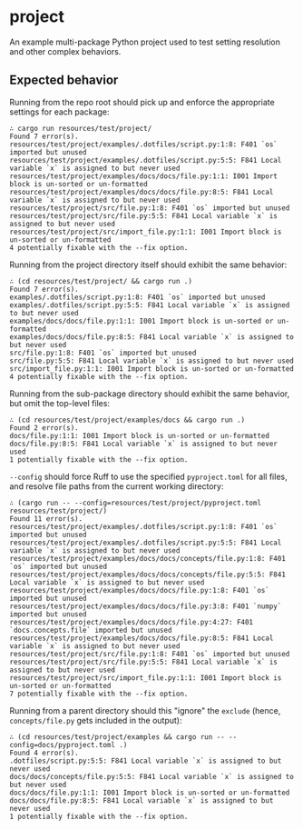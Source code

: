 # project

An example multi-package Python project used to test setting resolution and other complex
behaviors.

## Expected behavior

Running from the repo root should pick up and enforce the appropriate settings for each package:

```
∴ cargo run resources/test/project/
Found 7 error(s).
resources/test/project/examples/.dotfiles/script.py:1:8: F401 `os` imported but unused
resources/test/project/examples/.dotfiles/script.py:5:5: F841 Local variable `x` is assigned to but never used
resources/test/project/examples/docs/docs/file.py:1:1: I001 Import block is un-sorted or un-formatted
resources/test/project/examples/docs/docs/file.py:8:5: F841 Local variable `x` is assigned to but never used
resources/test/project/src/file.py:1:8: F401 `os` imported but unused
resources/test/project/src/file.py:5:5: F841 Local variable `x` is assigned to but never used
resources/test/project/src/import_file.py:1:1: I001 Import block is un-sorted or un-formatted
4 potentially fixable with the --fix option.
```

Running from the project directory itself should exhibit the same behavior:

```
∴ (cd resources/test/project/ && cargo run .)
Found 7 error(s).
examples/.dotfiles/script.py:1:8: F401 `os` imported but unused
examples/.dotfiles/script.py:5:5: F841 Local variable `x` is assigned to but never used
examples/docs/docs/file.py:1:1: I001 Import block is un-sorted or un-formatted
examples/docs/docs/file.py:8:5: F841 Local variable `x` is assigned to but never used
src/file.py:1:8: F401 `os` imported but unused
src/file.py:5:5: F841 Local variable `x` is assigned to but never used
src/import_file.py:1:1: I001 Import block is un-sorted or un-formatted
4 potentially fixable with the --fix option.
```

Running from the sub-package directory should exhibit the same behavior, but omit the top-level
files:

```
∴ (cd resources/test/project/examples/docs && cargo run .)
Found 2 error(s).
docs/file.py:1:1: I001 Import block is un-sorted or un-formatted
docs/file.py:8:5: F841 Local variable `x` is assigned to but never used
1 potentially fixable with the --fix option.
```

`--config` should force Ruff to use the specified `pyproject.toml` for all files, and resolve
file paths from the current working directory:

```
∴ (cargo run -- --config=resources/test/project/pyproject.toml resources/test/project/)
Found 11 error(s).
resources/test/project/examples/.dotfiles/script.py:1:8: F401 `os` imported but unused
resources/test/project/examples/.dotfiles/script.py:5:5: F841 Local variable `x` is assigned to but never used
resources/test/project/examples/docs/docs/concepts/file.py:1:8: F401 `os` imported but unused
resources/test/project/examples/docs/docs/concepts/file.py:5:5: F841 Local variable `x` is assigned to but never used
resources/test/project/examples/docs/docs/file.py:1:8: F401 `os` imported but unused
resources/test/project/examples/docs/docs/file.py:3:8: F401 `numpy` imported but unused
resources/test/project/examples/docs/docs/file.py:4:27: F401 `docs.concepts.file` imported but unused
resources/test/project/examples/docs/docs/file.py:8:5: F841 Local variable `x` is assigned to but never used
resources/test/project/src/file.py:1:8: F401 `os` imported but unused
resources/test/project/src/file.py:5:5: F841 Local variable `x` is assigned to but never used
resources/test/project/src/import_file.py:1:1: I001 Import block is un-sorted or un-formatted
7 potentially fixable with the --fix option.
```

Running from a parent directory should this "ignore" the `exclude` (hence, `concepts/file.py` gets
included in the output):

```
∴ (cd resources/test/project/examples && cargo run -- --config=docs/pyproject.toml .)
Found 4 error(s).
.dotfiles/script.py:5:5: F841 Local variable `x` is assigned to but never used
docs/docs/concepts/file.py:5:5: F841 Local variable `x` is assigned to but never used
docs/docs/file.py:1:1: I001 Import block is un-sorted or un-formatted
docs/docs/file.py:8:5: F841 Local variable `x` is assigned to but never used
1 potentially fixable with the --fix option.
```
